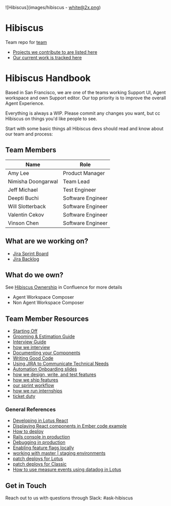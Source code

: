 ![Hibiscus](images/hibiscus - white@2x.png)

# Hibiscus
Team repo for [team](https://github.com/orgs/zendesk/teams/hibiscus/members)

* [Projects we contribute to are listed here](https://github.com/orgs/zendesk/teams/hibiscus/repositories)
* [Our current work is tracked here](https://zendesk.atlassian.net/secure/RapidBoard.jspa)


# Hibiscus Handbook
Based in San Francisco, we are one of the teams working Support UI, Agent workspace and own Support editor. Our top priority is to improve the overall Agent Experience.

Everything is always a WIP. Please commit any changes you want, but cc Hibiscus on things you'd like people to see.

Start with some basic things all Hibiscus devs should read and know about our team and process:

## Team Members

| Name              | Role              |
| -------------     | ----------------- |
| Amy Lee           | Product Manager   |
| Nimisha Doongarwal| Team Lead         |
| Jeff Michael      | Test Engineer     |
| Deepti Buchi      | Software Engineer |
| Will Slotterback  | Software Engineer |
| Valentin Cekov    | Software Engineer |
| Vinson Chen       | Software Engineer |


## What are we working on?

- [Jira Sprint Board](https://zendesk.atlassian.net/projects/HIB)
- [Jira Backlog](https://zendesk.atlassian.net/jira/software/projects/HIB/boards/2167/backlog)

## What do we own?

See [Hibiscus Ownership](https://zendesk.atlassian.net/wiki/spaces/ENG/pages/4756865758/Hibiscus+Ownership) in Confluence for more details

- Agent Workspace Composer
- Non Agent Workspace Composer

## Team Member Resources

* [Starting Off](/starting-off.md)
* [Grooming & Estimation Guide](/estimation.md)
* [Interview Guide](https://docs.google.com/document/d/1505DOQ24g5Y-tiBK3sjCmgRzkJQMe35cnDbvNL7UE5w/edit?usp=sharing)
* [how we interview](/interview_guide.md)
* [Documenting your Components](/documenting-components.md)
* [Writing Good Code](/writing-good-code.md)
* [Using JIRA to Communicate Technical Needs](/jira-advocacy.md)
* [Automation Onboarding slides](https://docs.google.com/presentation/d/1jcW5AMT-zUY1ZDXCs3M3r6eLosfqtq1wkIHG9HE3xzE/edit?ts=5deaf4ee#slide=id.g13d7c57ff0_0_283)
* [how we design, write, and test features](/feature_work.md)
* [how we ship features](https://github.com/zendesk/zendesk_console/wiki/Continuous-Deployment-Process)
* [our sprint workflow](/sprint_workflow.md)
* [how we run internships](/internships.md)
* [ticket duty](/ticket_duty.md)

### General References
* [Developing in Lotus React](https://github.com/zendesk/zendesk_console/blob/production/lotus_react/README.md)
* [Displaying React components in Ember code example](https://github.com/zendesk/zendesk_console/pull/18783)
* [How to deploy](https://github.com/zendesk/zendesk_console/blob/master/Deploy.md)
* [Rails console in production](https://zendesk.atlassian.net/wiki/spaces/rb/pages/95126199/DB+Access+to+production+databases)
* [Debugging in production](https://zendesk.atlassian.net/wiki/spaces/ARCHER/pages/176031670/Production+Debugging+Training)
* [Enabling feature flags locally](https://github.com/zendesk/zendesk_console/blob/production/lotus_react/docs/feature-flags.md)
* [working with master | staging environments](https://zendesk.atlassian.net/wiki/display/ops/AWS+Test+Environment)
* [patch deploys for Lotus](https://github.com/zendesk/zendesk_console/wiki#somethings-broken)
* [patch deploys for Classic](https://zendesk.atlassian.net/wiki/display/ENG/Classic+Production+Patch+Process)
* [How to use measure events using datadog in Lotus](https://github.com/zendesk/hibiscus/blob/master/datadog-metrics.md)

## Get in Touch

Reach out to us with questions through Slack: #ask-hibiscus
